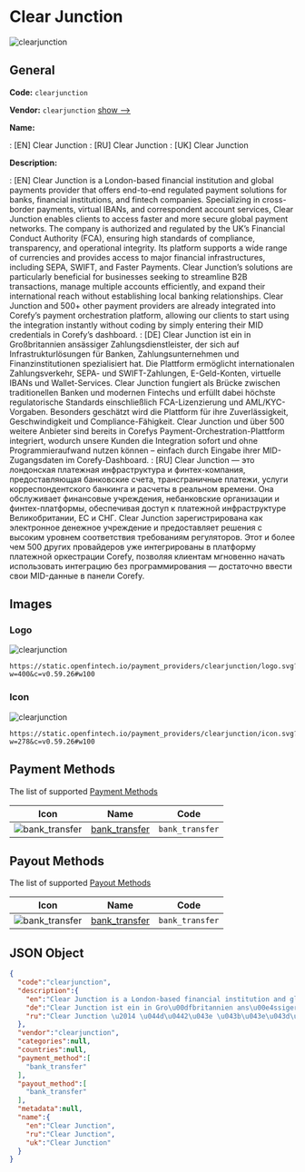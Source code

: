 
# Clear Junction 
![clearjunction](https://static.openfintech.io/payment_providers/clearjunction/logo.svg?w=400&c=v0.59.26#w100)  

## General 
 
**Code:** `clearjunction` 
 
**Vendor:** `clearjunction` [show -->](/vendors/clearjunction/) 
 
**Name:** 
 
:	[EN] Clear Junction 
:	[RU] Clear Junction 
:	[UK] Clear Junction 
 
**Description:** 
 
: [EN] Clear Junction is a London-based financial institution and global payments provider that offers end-to-end regulated payment solutions for banks, financial institutions, and fintech companies. Specializing in cross-border payments, virtual IBANs, and correspondent account services, Clear Junction enables clients to access faster and more secure global payment networks. The company is authorized and regulated by the UK’s Financial Conduct Authority (FCA), ensuring high standards of compliance, transparency, and operational integrity. Its platform supports a wide range of currencies and provides access to major financial infrastructures, including SEPA, SWIFT, and Faster Payments. Clear Junction’s solutions are particularly beneficial for businesses seeking to streamline B2B transactions, manage multiple accounts efficiently, and expand their international reach without establishing local banking relationships. Clear Junction and 500+ other payment providers are already integrated into Corefy’s payment orchestration platform, allowing our clients to start using the integration instantly without coding by simply entering their MID credentials in Corefy’s dashboard. 
: [DE] Clear Junction ist ein in Großbritannien ansässiger Zahlungsdienstleister, der sich auf Infrastrukturlösungen für Banken, Zahlungsunternehmen und Finanzinstitutionen spezialisiert hat. Die Plattform ermöglicht internationalen Zahlungsverkehr, SEPA- und SWIFT-Zahlungen, E-Geld-Konten, virtuelle IBANs und Wallet-Services. Clear Junction fungiert als Brücke zwischen traditionellen Banken und modernen Fintechs und erfüllt dabei höchste regulatorische Standards einschließlich FCA-Lizenzierung und AML/KYC-Vorgaben. Besonders geschätzt wird die Plattform für ihre Zuverlässigkeit, Geschwindigkeit und Compliance-Fähigkeit. Clear Junction und über 500 weitere Anbieter sind bereits in Corefys Payment-Orchestration-Plattform integriert, wodurch unsere Kunden die Integration sofort und ohne Programmieraufwand nutzen können – einfach durch Eingabe ihrer MID-Zugangsdaten im Corefy-Dashboard. 
: [RU] Clear Junction — это лондонская платежная инфраструктура и финтех-компания, предоставляющая банковские счета, трансграничные платежи, услуги корреспондентского банкинга и расчеты в реальном времени. Она обслуживает финансовые учреждения, небанковские организации и финтех-платформы, обеспечивая доступ к платежной инфраструктуре Великобритании, ЕС и СНГ. Clear Junction зарегистрирована как электронное денежное учреждение и предоставляет решения с высоким уровнем соответствия требованиям регуляторов. Этот и более чем 500 других провайдеров уже интегрированы в платформу платежной оркестрации Corefy, позволяя клиентам мгновенно начать использовать интеграцию без программирования — достаточно ввести свои MID-данные в панели Corefy. 
 

## Images 

### Logo 
 
![clearjunction](https://static.openfintech.io/payment_providers/clearjunction/logo.svg?w=400&c=v0.59.26#w100)  

```
https://static.openfintech.io/payment_providers/clearjunction/logo.svg?w=400&c=v0.59.26#w100
```  

### Icon 
 
![clearjunction](https://static.openfintech.io/payment_providers/clearjunction/icon.svg?w=278&c=v0.59.26#w100)  

```
https://static.openfintech.io/payment_providers/clearjunction/icon.svg?w=278&c=v0.59.26#w100
```  

## Payment Methods 
 
The list of supported [Payment Methods](/payment-methods/) 

|Icon|Name|Code| 
|:---:|:---:|:---:| 
|![bank_transfer](https://static.openfintech.io/payment_methods/bank_transfer/icon.svg?w=278&c=v0.59.26#w100) |[bank_transfer](/payment-methods/bank_transfer/)|`bank_transfer`| 
 

## Payout Methods 
 
The list of supported [Payout Methods](/payout-methods/) 

|Icon|Name|Code| 
|:---:|:---:|:---:| 
|![bank_transfer](https://static.openfintech.io/payout_methods/bank_transfer/icon.svg?w=278&c=v0.59.26#w40) |[bank_transfer](payout-methodsbank_transfer/)|`bank_transfer`| 
 

## JSON Object 

```json
{
  "code":"clearjunction",
  "description":{
    "en":"Clear Junction is a London-based financial institution and global payments provider that offers end-to-end regulated payment solutions for banks, financial institutions, and fintech companies. Specializing in cross-border payments, virtual IBANs, and correspondent account services, Clear Junction enables clients to access faster and more secure global payment networks. The company is authorized and regulated by the UK\u2019s Financial Conduct Authority (FCA), ensuring high standards of compliance, transparency, and operational integrity. Its platform supports a wide range of currencies and provides access to major financial infrastructures, including SEPA, SWIFT, and Faster Payments. Clear Junction\u2019s solutions are particularly beneficial for businesses seeking to streamline B2B transactions, manage multiple accounts efficiently, and expand their international reach without establishing local banking relationships. Clear Junction and 500+ other payment providers are already integrated into Corefy\u2019s payment orchestration platform, allowing our clients to start using the integration instantly without coding by simply entering their MID credentials in Corefy\u2019s dashboard.",
    "de":"Clear Junction ist ein in Gro\u00dfbritannien ans\u00e4ssiger Zahlungsdienstleister, der sich auf Infrastrukturl\u00f6sungen f\u00fcr Banken, Zahlungsunternehmen und Finanzinstitutionen spezialisiert hat. Die Plattform erm\u00f6glicht internationalen Zahlungsverkehr, SEPA- und SWIFT-Zahlungen, E-Geld-Konten, virtuelle IBANs und Wallet-Services. Clear Junction fungiert als Br\u00fccke zwischen traditionellen Banken und modernen Fintechs und erf\u00fcllt dabei h\u00f6chste regulatorische Standards einschlie\u00dflich FCA-Lizenzierung und AML\/KYC-Vorgaben. Besonders gesch\u00e4tzt wird die Plattform f\u00fcr ihre Zuverl\u00e4ssigkeit, Geschwindigkeit und Compliance-F\u00e4higkeit. Clear Junction und \u00fcber 500 weitere Anbieter sind bereits in Corefys Payment-Orchestration-Plattform integriert, wodurch unsere Kunden die Integration sofort und ohne Programmieraufwand nutzen k\u00f6nnen \u2013 einfach durch Eingabe ihrer MID-Zugangsdaten im Corefy-Dashboard.",
    "ru":"Clear Junction \u2014 \u044d\u0442\u043e \u043b\u043e\u043d\u0434\u043e\u043d\u0441\u043a\u0430\u044f \u043f\u043b\u0430\u0442\u0435\u0436\u043d\u0430\u044f \u0438\u043d\u0444\u0440\u0430\u0441\u0442\u0440\u0443\u043a\u0442\u0443\u0440\u0430 \u0438 \u0444\u0438\u043d\u0442\u0435\u0445-\u043a\u043e\u043c\u043f\u0430\u043d\u0438\u044f, \u043f\u0440\u0435\u0434\u043e\u0441\u0442\u0430\u0432\u043b\u044f\u044e\u0449\u0430\u044f \u0431\u0430\u043d\u043a\u043e\u0432\u0441\u043a\u0438\u0435 \u0441\u0447\u0435\u0442\u0430, \u0442\u0440\u0430\u043d\u0441\u0433\u0440\u0430\u043d\u0438\u0447\u043d\u044b\u0435 \u043f\u043b\u0430\u0442\u0435\u0436\u0438, \u0443\u0441\u043b\u0443\u0433\u0438 \u043a\u043e\u0440\u0440\u0435\u0441\u043f\u043e\u043d\u0434\u0435\u043d\u0442\u0441\u043a\u043e\u0433\u043e \u0431\u0430\u043d\u043a\u0438\u043d\u0433\u0430 \u0438 \u0440\u0430\u0441\u0447\u0435\u0442\u044b \u0432 \u0440\u0435\u0430\u043b\u044c\u043d\u043e\u043c \u0432\u0440\u0435\u043c\u0435\u043d\u0438. \u041e\u043d\u0430 \u043e\u0431\u0441\u043b\u0443\u0436\u0438\u0432\u0430\u0435\u0442 \u0444\u0438\u043d\u0430\u043d\u0441\u043e\u0432\u044b\u0435 \u0443\u0447\u0440\u0435\u0436\u0434\u0435\u043d\u0438\u044f, \u043d\u0435\u0431\u0430\u043d\u043a\u043e\u0432\u0441\u043a\u0438\u0435 \u043e\u0440\u0433\u0430\u043d\u0438\u0437\u0430\u0446\u0438\u0438 \u0438 \u0444\u0438\u043d\u0442\u0435\u0445-\u043f\u043b\u0430\u0442\u0444\u043e\u0440\u043c\u044b, \u043e\u0431\u0435\u0441\u043f\u0435\u0447\u0438\u0432\u0430\u044f \u0434\u043e\u0441\u0442\u0443\u043f \u043a \u043f\u043b\u0430\u0442\u0435\u0436\u043d\u043e\u0439 \u0438\u043d\u0444\u0440\u0430\u0441\u0442\u0440\u0443\u043a\u0442\u0443\u0440\u0435 \u0412\u0435\u043b\u0438\u043a\u043e\u0431\u0440\u0438\u0442\u0430\u043d\u0438\u0438, \u0415\u0421 \u0438 \u0421\u041d\u0413. Clear Junction \u0437\u0430\u0440\u0435\u0433\u0438\u0441\u0442\u0440\u0438\u0440\u043e\u0432\u0430\u043d\u0430 \u043a\u0430\u043a \u044d\u043b\u0435\u043a\u0442\u0440\u043e\u043d\u043d\u043e\u0435 \u0434\u0435\u043d\u0435\u0436\u043d\u043e\u0435 \u0443\u0447\u0440\u0435\u0436\u0434\u0435\u043d\u0438\u0435 \u0438 \u043f\u0440\u0435\u0434\u043e\u0441\u0442\u0430\u0432\u043b\u044f\u0435\u0442 \u0440\u0435\u0448\u0435\u043d\u0438\u044f \u0441 \u0432\u044b\u0441\u043e\u043a\u0438\u043c \u0443\u0440\u043e\u0432\u043d\u0435\u043c \u0441\u043e\u043e\u0442\u0432\u0435\u0442\u0441\u0442\u0432\u0438\u044f \u0442\u0440\u0435\u0431\u043e\u0432\u0430\u043d\u0438\u044f\u043c \u0440\u0435\u0433\u0443\u043b\u044f\u0442\u043e\u0440\u043e\u0432. \u042d\u0442\u043e\u0442 \u0438 \u0431\u043e\u043b\u0435\u0435 \u0447\u0435\u043c 500 \u0434\u0440\u0443\u0433\u0438\u0445 \u043f\u0440\u043e\u0432\u0430\u0439\u0434\u0435\u0440\u043e\u0432 \u0443\u0436\u0435 \u0438\u043d\u0442\u0435\u0433\u0440\u0438\u0440\u043e\u0432\u0430\u043d\u044b \u0432 \u043f\u043b\u0430\u0442\u0444\u043e\u0440\u043c\u0443 \u043f\u043b\u0430\u0442\u0435\u0436\u043d\u043e\u0439 \u043e\u0440\u043a\u0435\u0441\u0442\u0440\u0430\u0446\u0438\u0438 Corefy, \u043f\u043e\u0437\u0432\u043e\u043b\u044f\u044f \u043a\u043b\u0438\u0435\u043d\u0442\u0430\u043c \u043c\u0433\u043d\u043e\u0432\u0435\u043d\u043d\u043e \u043d\u0430\u0447\u0430\u0442\u044c \u0438\u0441\u043f\u043e\u043b\u044c\u0437\u043e\u0432\u0430\u0442\u044c \u0438\u043d\u0442\u0435\u0433\u0440\u0430\u0446\u0438\u044e \u0431\u0435\u0437 \u043f\u0440\u043e\u0433\u0440\u0430\u043c\u043c\u0438\u0440\u043e\u0432\u0430\u043d\u0438\u044f \u2014 \u0434\u043e\u0441\u0442\u0430\u0442\u043e\u0447\u043d\u043e \u0432\u0432\u0435\u0441\u0442\u0438 \u0441\u0432\u043e\u0438 MID-\u0434\u0430\u043d\u043d\u044b\u0435 \u0432 \u043f\u0430\u043d\u0435\u043b\u0438 Corefy."
  },
  "vendor":"clearjunction",
  "categories":null,
  "countries":null,
  "payment_method":[
    "bank_transfer"
  ],
  "payout_method":[
    "bank_transfer"
  ],
  "metadata":null,
  "name":{
    "en":"Clear Junction",
    "ru":"Clear Junction",
    "uk":"Clear Junction"
  }
}
```  
